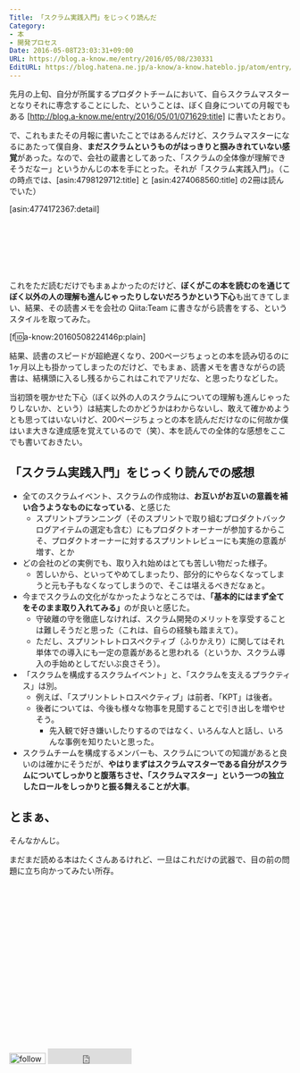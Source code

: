 ```yaml
---
Title: 「スクラム実践入門」をじっくり読んだ
Category:
- 本
- 開発プロセス
Date: 2016-05-08T23:03:31+09:00
URL: https://blog.a-know.me/entry/2016/05/08/230331
EditURL: https://blog.hatena.ne.jp/a-know/a-know.hateblo.jp/atom/entry/6653812171395060533
---
```


先月の上旬、自分が所属するプロダクトチームにおいて、自らスクラムマスターとなりそれに専念することにした、ということは、ぼく自身についての月報でもある [http://blog.a-know.me/entry/2016/05/01/071629:title] に書いたとおり。


で、これもまたその月報に書いたことではあるんだけど、スクラムマスターになるにあたって僕自身、<b>まだスクラムというものがはっきりと掴みきれていない感覚</b>があった。なので、会社の蔵書としてあった、「スクラムの全体像が理解できそうだなー」というかんじの本を手にとった。それが「スクラム実践入門」。（この時点では、[asin:4798129712:title] と [asin:4274068560:title] の2冊は読んでいた）



[asin:4774172367:detail]




<!-- more -->



<script async src="//pagead2.googlesyndication.com/pagead/js/adsbygoogle.js"></script>
<!-- article-top -->
<ins class="adsbygoogle"
     style="display:inline-block;width:728px;height:90px"
     data-ad-client="ca-pub-3463034538369189"
     data-ad-slot="8367620130"></ins>
<script>
(adsbygoogle = window.adsbygoogle || []).push({});
</script>




これをただ読むだけでもまぁよかったのだけど、<b>ぼくがこの本を読むのを通じてぼく以外の人の理解も進んじゃったりしないだろうかという下心</b>も出てきてしまい、結果、その読書メモを会社の Qiita:Team に書きながら読書をする、というスタイルを取ってみた。



[f:id:a-know:20160508224146p:plain]



結果、読書のスピードが超絶遅くなり、200ページちょっとの本を読み切るのに1ヶ月以上も掛かってしまったのだけど、でもまぁ、読書メモを書きながらの読書は、結構頭に入るし残るからこれはこれでアリだな、と思ったりなどした。


当初頭を覗かせた下心（ぼく以外の人のスクラムについての理解も進んじゃったりしないか、という）は結実したのかどうかはわからないし、敢えて確かめようとも思ってはいないけど、200ページちょっとの本を読んだだけなのに何故か僕はいま大きな達成感を覚えているので（笑）、本を読んでの全体的な感想をここでも書いておきたい。






## 「スクラム実践入門」をじっくり読んでの感想


* 全てのスクラムイベント、スクラムの作成物は、<b>お互いがお互いの意義を補い合うようなものになっている</b>、と感じた
    * スプリントプランニング（そのスプリントで取り組むプロダクトバックログアイテムの選定も含む）にもプロダクトオーナーが参加するからこそ、プロダクトオーナーに対するスプリントレビューにも実施の意義が増す、とか
* どの会社のどの実例でも、取り入れ始めはとても苦しい物だった様子。
    * 苦しいから、といってやめてしまったり、部分的にやらなくなってしまうと元も子もなくなってしまうので、そこは堪えるべきだなぁと。
* 今までスクラムの文化がなかったようなところでは、<b>「基本的にはまず全てをそのまま取り入れてみる」</b>のが良いと感じた。
    * 守破離の守を徹底しなければ、スクラム開発のメリットを享受することは難しそうだと思った（これは、自らの経験も踏まえて）。
    * ただし、スプリントレトロスペクティブ（ふりかえり）に関してはそれ単体での導入にも一定の意義があると思われる（というか、スクラム導入の手始めとしてだいぶ良さそう）。
* 「スクラムを構成するスクラムイベント」と、「スクラムを支えるプラクティス」は別。
    * 例えば、「スプリントレトロスペクティブ」は前者、「KPT」は後者。
    * 後者については、今後も様々な物事を見聞することで引き出しを増やせそう。
        * 先入観で好き嫌いしたりするのではなく、いろんな人と話し、いろんな事例を知りたいと思った。
* スクラムチームを構成するメンバーも、スクラムについての知識があると良いのは確かにそうだが、<b>やはりまずはスクラムマスターである自分がスクラムについてしっかりと腹落ちさせ、「スクラムマスター」という一つの独立したロールをしっかりと振る舞えることが大事</b>。


## とまぁ、

そんなかんじ。


まだまだ読める本はたくさんあるけれど、一旦はこれだけの武器で、目の前の問題に立ち向かってみたい所存。



<br>


<script async src="//pagead2.googlesyndication.com/pagead/js/adsbygoogle.js"></script>
<!-- article-bottom2 -->
<ins class="adsbygoogle"
     style="display:inline-block;width:300px;height:250px"
     data-ad-client="ca-pub-3463034538369189"
     data-ad-slot="5274552934"></ins>
<script>
(adsbygoogle = window.adsbygoogle || []).push({});
</script>


<div>
<a href='http://cloud.feedly.com/#subscription%2Ffeed%2Fhttp%3A%2F%2Fblog.a-know.me%2Ffeed'  target='blank'><img id='feedlyFollow' src='http://s3.feedly.com/img/follows/feedly-follow-rectangle-volume-small_2x.png' alt='follow us in feedly' width='65' height='20'></a>

<iframe src="http://blog.hatena.ne.jp/a-know/a-know.hateblo.jp/subscribe/iframe" allowtransparency="true" frameborder="0" scrolling="no" width="150" height="28"></iframe>
</div>
